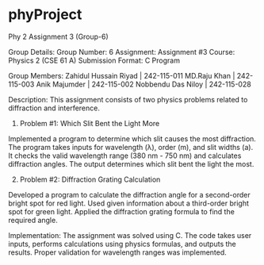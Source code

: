 # phyProject
Phy 2 Assignment 3 (Group-6)

Group Details:
Group Number: 6
Assignment: Assignment #3
Course: Physics 2 (CSE 61 A)
Submission Format: C Program

Group Members:
Zahidul Hussain Riyad | 242-115-011
MD.Raju Khan | 242-115-003
Anik Majumder | 242-115-002
Nobbendu Das Niloy | 242-115-028

Description:
This assignment consists of two physics problems related to diffraction and interference.

1) Problem #1: Which Slit Bent the Light More

Implemented a program to determine which slit causes the most diffraction.
The program takes inputs for wavelength (λ), order (m), and slit widths (a).
It checks the valid wavelength range (380 nm - 750 nm) and calculates diffraction angles.
The output determines which slit bent the light the most.

2) Problem #2: Diffraction Grating Calculation

Developed a program to calculate the diffraction angle for a second-order bright spot for red light.
Used given information about a third-order bright spot for green light.
Applied the diffraction grating formula to find the required angle.

Implementation:
The assignment was solved using C.
The code takes user inputs, performs calculations using physics formulas, and outputs the results.
Proper validation for wavelength ranges was implemented.
